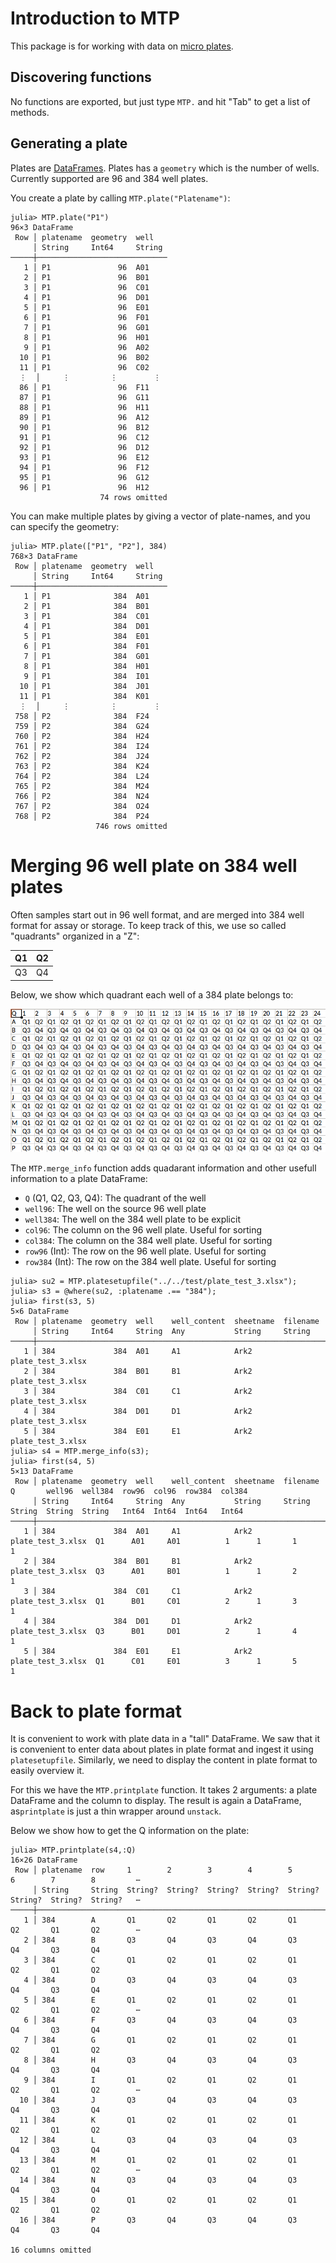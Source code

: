 # Introduction to MTP

This package is for working with data on [micro plates](https://en.wikipedia.org/wiki/Microplate).

## Discovering functions

No functions are exported, but just type `MTP.` and hit "Tab" to get a list of methods.

## Generating a plate

Plates are [DataFrames](https://dataframes.juliadata.org/stable/).
Plates has a `geometry` which is the number of wells.
Currently supported are 96 and 384 well plates.

You create a plate by calling `MTP.plate("Platename")`:

```{julia}
julia> MTP.plate("P1")
96×3 DataFrame
 Row │ platename  geometry  well
     │ String     Int64     String 
─────┼─────────────────────────────
   1 │ P1               96  A01
   2 │ P1               96  B01
   3 │ P1               96  C01
   4 │ P1               96  D01
   5 │ P1               96  E01
   6 │ P1               96  F01
   7 │ P1               96  G01
   8 │ P1               96  H01
   9 │ P1               96  A02
  10 │ P1               96  B02
  11 │ P1               96  C02
  ⋮  │     ⋮         ⋮        ⋮
  86 │ P1               96  F11
  87 │ P1               96  G11
  88 │ P1               96  H11
  89 │ P1               96  A12
  90 │ P1               96  B12
  91 │ P1               96  C12
  92 │ P1               96  D12
  93 │ P1               96  E12
  94 │ P1               96  F12
  95 │ P1               96  G12
  96 │ P1               96  H12
                    74 rows omitted
```

You can make multiple plates by giving a vector of plate-names, and you can specify the geometry:

```{julia}
julia> MTP.plate(["P1", "P2"], 384)
768×3 DataFrame
 Row │ platename  geometry  well   
     │ String     Int64     String 
─────┼─────────────────────────────
   1 │ P1              384  A01
   2 │ P1              384  B01
   3 │ P1              384  C01
   4 │ P1              384  D01
   5 │ P1              384  E01
   6 │ P1              384  F01
   7 │ P1              384  G01
   8 │ P1              384  H01
   9 │ P1              384  I01
  10 │ P1              384  J01
  11 │ P1              384  K01
  ⋮  │     ⋮         ⋮        ⋮
 758 │ P2              384  F24
 759 │ P2              384  G24
 760 │ P2              384  H24
 761 │ P2              384  I24
 762 │ P2              384  J24
 763 │ P2              384  K24
 764 │ P2              384  L24
 765 │ P2              384  M24
 766 │ P2              384  N24
 767 │ P2              384  O24
 768 │ P2              384  P24
                   746 rows omitted
```

# Merging 96 well plate on 384 well plates

Often samples start out in 96 well format, and are merged into 384 well format for assay or storage.
To keep track of this, we use so called "quadrants" organized in a "Z":

| Q1 | Q2 |
| -- | -- |
| Q3 | Q4 |

Below, we show which quadrant each well of a 384 plate belongs to:

![](../img/q384.png)

The `MTP.merge_info` function adds quadarant information and other usefull information to a plate DataFrame:

* `Q` (Q1, Q2, Q3, Q4): The quadrant of the well
* `well96`: The well on the source 96 well plate
* `well384`: The well on the 384 well plate to be explicit
* `col96`: The column on the 96 well plate. Useful for sorting
* `col384`: The column on the 384 well plate. Useful for sorting
* `row96` (Int): The row on the 96 well plate. Useful for sorting
* `row384` (Int): The row on the 384 well plate. Useful for sorting

```{julia}
julia> su2 = MTP.platesetupfile("../../test/plate_test_3.xlsx");
julia> s3 = @where(su2, :platename .== "384");
julia> first(s3, 5)
5×6 DataFrame
 Row │ platename  geometry  well    well_content  sheetname  filename          
     │ String     Int64     String  Any           String     String            
─────┼─────────────────────────────────────────────────────────────────────────
   1 │ 384             384  A01     A1            Ark2       plate_test_3.xlsx
   2 │ 384             384  B01     B1            Ark2       plate_test_3.xlsx
   3 │ 384             384  C01     C1            Ark2       plate_test_3.xlsx
   4 │ 384             384  D01     D1            Ark2       plate_test_3.xlsx
   5 │ 384             384  E01     E1            Ark2       plate_test_3.xlsx
julia> s4 = MTP.merge_info(s3);
julia> first(s4, 5)
5×13 DataFrame
 Row │ platename  geometry  well    well_content  sheetname  filename           Q       well96  well384  row96  col96  row384  col384 
     │ String     Int64     String  Any           String     String             String  String  String   Int64  Int64  Int64   Int64  
─────┼────────────────────────────────────────────────────────────────────────────────────────────────────────────────────────────────
   1 │ 384             384  A01     A1            Ark2       plate_test_3.xlsx  Q1      A01     A01          1      1       1       1
   2 │ 384             384  B01     B1            Ark2       plate_test_3.xlsx  Q3      A01     B01          1      1       2       1
   3 │ 384             384  C01     C1            Ark2       plate_test_3.xlsx  Q1      B01     C01          2      1       3       1
   4 │ 384             384  D01     D1            Ark2       plate_test_3.xlsx  Q3      B01     D01          2      1       4       1
   5 │ 384             384  E01     E1            Ark2       plate_test_3.xlsx  Q1      C01     E01          3      1       5       1
```

# Back to plate format

It is convenient to work with plate data in a "tall" DataFrame.
We saw that it is convenient to enter data about plates in plate format and ingest it using `platesetupfile`.
Similarly, we need to display the content in plate format to easily overview it.


For this we have the `MTP.printplate` function.
It takes 2 arguments: a plate DataFrame and the column to display.
The result is again a DataFrame, as`printplate` is just a thin wrapper around `unstack`.

Below we show how to get the Q information on the plate:


```{julia}
julia> MTP.printplate(s4,:Q)
16×26 DataFrame
 Row │ platename  row     1        2        3        4        5        6        7        8         ⋯
     │ String     String  String?  String?  String?  String?  String?  String?  String?  String?   ⋯
─────┼──────────────────────────────────────────────────────────────────────────────────────────────
   1 │ 384        A       Q1       Q2       Q1       Q2       Q1       Q2       Q1       Q2        ⋯
   2 │ 384        B       Q3       Q4       Q3       Q4       Q3       Q4       Q3       Q4
   3 │ 384        C       Q1       Q2       Q1       Q2       Q1       Q2       Q1       Q2
   4 │ 384        D       Q3       Q4       Q3       Q4       Q3       Q4       Q3       Q4
   5 │ 384        E       Q1       Q2       Q1       Q2       Q1       Q2       Q1       Q2        ⋯
   6 │ 384        F       Q3       Q4       Q3       Q4       Q3       Q4       Q3       Q4
   7 │ 384        G       Q1       Q2       Q1       Q2       Q1       Q2       Q1       Q2
   8 │ 384        H       Q3       Q4       Q3       Q4       Q3       Q4       Q3       Q4
   9 │ 384        I       Q1       Q2       Q1       Q2       Q1       Q2       Q1       Q2        ⋯
  10 │ 384        J       Q3       Q4       Q3       Q4       Q3       Q4       Q3       Q4
  11 │ 384        K       Q1       Q2       Q1       Q2       Q1       Q2       Q1       Q2
  12 │ 384        L       Q3       Q4       Q3       Q4       Q3       Q4       Q3       Q4
  13 │ 384        M       Q1       Q2       Q1       Q2       Q1       Q2       Q1       Q2        ⋯
  14 │ 384        N       Q3       Q4       Q3       Q4       Q3       Q4       Q3       Q4
  15 │ 384        O       Q1       Q2       Q1       Q2       Q1       Q2       Q1       Q2
  16 │ 384        P       Q3       Q4       Q3       Q4       Q3       Q4       Q3       Q4
                                                                                  16 columns omitted
```

